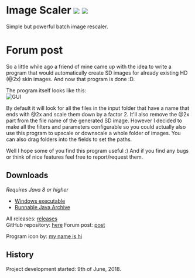 # Image Scaler ![](https://img.shields.io/github/release/RoanH/ImageScaler.svg) ![](https://img.shields.io/github/downloads/RoanH/ImageScaler/total.svg)
Simple but powerful batch image rescaler.

# Forum post
So a little while ago a friend of mine came up with the idea to write a program that would automatically create SD images for already existing HD (@2x) skin images.
And now that program is done :D.

The program itself looks like this:    
![GUI](https://i.imgur.com/vZMgkkf.png)

By default it will look for all the files in the input folder that have a name that ends with @2x and scale them down by a factor 2. It'll also remove the @2x part from the file name of the generated SD image. 
However I decided to make all the filters and parameters configurable so you could actually also use this program to upscale or downscale a whole folder of images. You can also drag folders into the fields to set the paths.

Well I hope some of you find this program useful :)
And if you find any bugs or think of nice features feel free to report/request them. 

## Downloads
_Requires Java 8 or higher_
- [Windows executable](https://github.com/RoanH/ImageScaler/releases/download/v2.3/ImageScaler-v2.3.exe)<br>
- [Runnable Java Archive](https://github.com/RoanH/ImageScaler/releases/download/v2.3/ImageScaler-v2.3.jar)

All releases: [releases](https://github.com/RoanH/ImageScaler/releases)<br>
GitHub repository: [here](https://github.com/RoanH/ImageScaler)
Forum post: [post](https://osu.ppy.sh/community/forums/topics/762684)

Program icon by: [my name is hi](https://osu.ppy.sh/u/4738743)

## History
Project development started: 9th of June, 2018.
